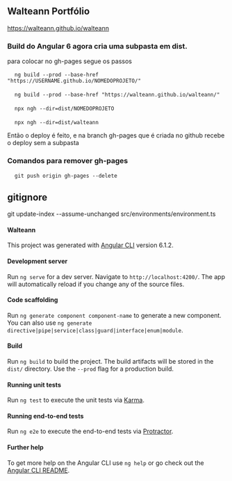 ## Walteann Portfólio

  <a href="https://walteann.github.io/walteann">https://walteann.github.io/walteann<a>

### Build do Angular 6 agora cria uma subpasta em dist.

<p>para colocar no gh-pages segue os passos</p>

<pre>
  <code>ng build --prod --base-href "https://USERNAME.github.io/NOMEDOPROJETO/"</code>

  <code>ng build --prod --base-href "https://walteann.github.io/walteann/"</code>

  <code>npx ngh --dir=dist/NOMEDOPROJETO</code>

  <code>npx ngh --dir=dist/walteann</code>
</pre>

<p>Então o deploy é feito, e na branch gh-pages que é criada no github recebe o deploy sem a subpasta</p>


### Comandos para remover gh-pages

<pre>
  <code>git push origin gh-pages --delete</code>
</pre>


## gitignore
git update-index --assume-unchanged src/environments/environment.ts 
#### Walteann

This project was generated with [Angular CLI](https://github.com/angular/angular-cli) version 6.1.2.

#### Development server

Run `ng serve` for a dev server. Navigate to `http://localhost:4200/`. The app will automatically reload if you change any of the source files.

#### Code scaffolding

Run `ng generate component component-name` to generate a new component. You can also use `ng generate directive|pipe|service|class|guard|interface|enum|module`.

#### Build

Run `ng build` to build the project. The build artifacts will be stored in the `dist/` directory. Use the `--prod` flag for a production build.

#### Running unit tests

Run `ng test` to execute the unit tests via [Karma](https://karma-runner.github.io).

#### Running end-to-end tests

Run `ng e2e` to execute the end-to-end tests via [Protractor](http://www.protractortest.org/).

#### Further help

To get more help on the Angular CLI use `ng help` or go check out the [Angular CLI README](https://github.com/angular/angular-cli/blob/master/README.md).
